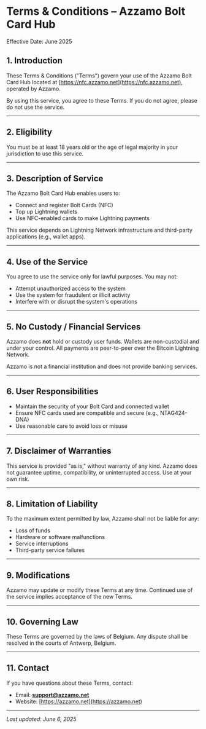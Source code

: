 # Terms & Conditions – Azzamo Bolt Card Hub

Effective Date: June 2025

## 1. Introduction

These Terms & Conditions ("Terms") govern your use of the Azzamo Bolt Card Hub located at [https://nfc.azzamo.net](https://nfc.azzamo.net), operated by Azzamo.

By using this service, you agree to these Terms. If you do not agree, please do not use the service.

---

## 2. Eligibility

You must be at least 18 years old or the age of legal majority in your jurisdiction to use this service.

---

## 3. Description of Service

The Azzamo Bolt Card Hub enables users to:

* Connect and register Bolt Cards (NFC)
* Top up Lightning wallets
* Use NFC-enabled cards to make Lightning payments

This service depends on Lightning Network infrastructure and third-party applications (e.g., wallet apps).

---

## 4. Use of the Service

You agree to use the service only for lawful purposes.
You may not:

* Attempt unauthorized access to the system
* Use the system for fraudulent or illicit activity
* Interfere with or disrupt the system's operations

---

## 5. No Custody / Financial Services

Azzamo does **not** hold or custody user funds. Wallets are non-custodial and under your control.
All payments are peer-to-peer over the Bitcoin Lightning Network.

Azzamo is not a financial institution and does not provide banking services.

---

## 6. User Responsibilities

* Maintain the security of your Bolt Card and connected wallet
* Ensure NFC cards used are compatible and secure (e.g., NTAG424-DNA)
* Use reasonable care to avoid loss or misuse

---

## 7. Disclaimer of Warranties

This service is provided "as is," without warranty of any kind.
Azzamo does not guarantee uptime, compatibility, or uninterrupted access. Use at your own risk.

---

## 8. Limitation of Liability

To the maximum extent permitted by law, Azzamo shall not be liable for any:

* Loss of funds
* Hardware or software malfunctions
* Service interruptions
* Third-party service failures

---

## 9. Modifications

Azzamo may update or modify these Terms at any time. Continued use of the service implies acceptance of the new Terms.

---

## 10. Governing Law

These Terms are governed by the laws of Belgium. Any dispute shall be resolved in the courts of Antwerp, Belgium.

---

## 11. Contact

If you have questions about these Terms, contact:

* Email: **[support@azzamo.net](mailto:support@azzamo.net)**
* Website: [https://azzamo.net](https://azzamo.net)

---

*Last updated: June 6, 2025*